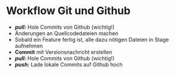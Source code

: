 # Workflow Git und Github
- ***pull:*** Hole Commits von Github (wichtig!)
- Änderungen an Quellcodedateien machen
- Sobald ein Feature fertig ist, alle dazu nötigen Dateien in Stage aufnehmen
- **Commit** mit Versionsnachricht erstellen
- ***pull:*** Hole Commits von Github (wichtig!)
- ***push:*** Lade lokale Commits auf Github hoch
